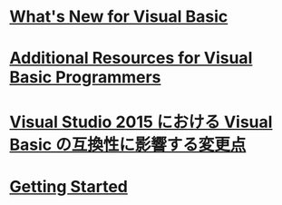 # [What's New for Visual Basic](whats-new.md)
# [Additional Resources for Visual Basic Programmers](additional-resources.md)
# [Visual Studio 2015 における Visual Basic の互換性に影響する変更点](breaking-changes-in-visual-studio-2015.md)
# [Getting Started](index.md)
